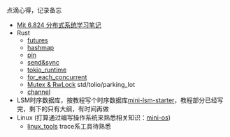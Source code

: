 点滴心得，记录备忘
  
* [Mit 6.824 分布式系统学习笔记](/MIT%206.824%20distributed%20systems.md)
* Rust
  * [futures](rust/futures.md)
  * [hashmap](rust/hashmap.md)
  * [pin](rust/pin.md)
  * [send&sync](rust/send_sync.md)
  * [tokio_runtime](rust/tokio_runtime.md)
  * [for_each_concurrent](rust/for_each_concurrent.md)
  * [Mutex & RwLock](rust/mutex.md) std/tolio/parking_lot
  * [channel](rust/channel.md)
* LSM时序数据库，按教程写个时序数据库[mini-lsm-starter](https://github.com/dlhxzb/mini-lsm/tree/main/mini-lsm-starter)，教程部分已经写完，剩下的只有大纲，有时间再做
* Linux (打算通过编写操作系统来熟悉相关知识：[mini-os](https://github.com/dlhxzb/mini-os))
  * [linux_tools](linux/linux_tools.md) trace系工具待熟悉